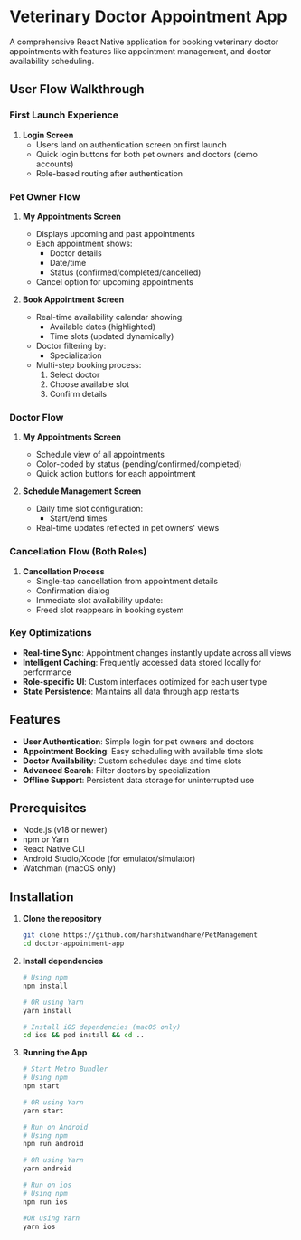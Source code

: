 # Veterinary Doctor Appointment App

A comprehensive React Native application for booking veterinary doctor appointments with features like appointment management, and doctor availability scheduling.

## User Flow Walkthrough

### First Launch Experience
1. **Login Screen**  
   - Users land on authentication screen on first launch
   - Quick login buttons for both pet owners and doctors (demo accounts)
   - Role-based routing after authentication

### Pet Owner Flow
1. **My Appointments Screen**  
   - Displays upcoming and past appointments
   - Each appointment shows:
     - Doctor details
     - Date/time
     - Status (confirmed/completed/cancelled)
   - Cancel option for upcoming appointments

2. **Book Appointment Screen**  
   - Real-time availability calendar showing:
     - Available dates (highlighted)
     - Time slots (updated dynamically)
   - Doctor filtering by:
     - Specialization
   - Multi-step booking process:
     1. Select doctor
     2. Choose available slot
     3. Confirm details

### Doctor Flow
1. **My Appointments Screen**  
   - Schedule view of all appointments
   - Color-coded by status (pending/confirmed/completed)
   - Quick action buttons for each appointment

2. **Schedule Management Screen**  
   - Daily time slot configuration:
     - Start/end times
   - Real-time updates reflected in pet owners' views

### Cancellation Flow (Both Roles)
1. **Cancellation Process**  
   - Single-tap cancellation from appointment details
   - Confirmation dialog
   - Immediate slot availability update:
    - Freed slot reappears in booking system

### Key Optimizations
- **Real-time Sync**: Appointment changes instantly update across all views
- **Intelligent Caching**: Frequently accessed data stored locally for performance
- **Role-specific UI**: Custom interfaces optimized for each user type
- **State Persistence**: Maintains all data through app restarts


## Features

- **User Authentication**: Simple login for pet owners and doctors
- **Appointment Booking**: Easy scheduling with available time slots
- **Doctor Availability**: Custom schedules days and time slots
- **Advanced Search**: Filter doctors by specialization
- **Offline Support**: Persistent data storage for uninterrupted use

## Prerequisites

- Node.js (v18 or newer)
- npm or Yarn
- React Native CLI
- Android Studio/Xcode (for emulator/simulator)
- Watchman (macOS only)

## Installation

1. **Clone the repository**

   ```sh
   git clone https://github.com/harshitwandhare/PetManagement
   cd doctor-appointment-app

   ```

2. **Install dependencies**

   ```sh
   # Using npm
   npm install

   # OR using Yarn
   yarn install

   # Install iOS dependencies (macOS only)
   cd ios && pod install && cd ..

   ```


4. **Running the App**

   ```sh
   # Start Metro Bundler
   # Using npm
   npm start

   # OR using Yarn
   yarn start

   # Run on Android
   # Using npm
   npm run android

   # OR using Yarn
   yarn android

   # Run on ios
   # Using npm
   npm run ios

   #OR using Yarn
   yarn ios


   ```


